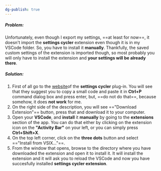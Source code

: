 ```yaml
---
dg-publish: true
---
```

##### Problem:
Unfortunately, even though I export my settings, ==at least for now==, it doesn't import the **settings cycler** extension even though it is in my VSCode folder. So, you have to install it **manually**. Thankfully, the saved custom settings of the extension is imported though, so most probably you will only have to install the extension and **your settings will be already there**.

##### Solution:
1. First of all go to the [website](https://marketplace.visualstudio.com/items?itemName=hoovercj.vscode-settings-cycler)of the **settings cycler** plug-in. You will see that they suggest you to copy a small code and paste it in **Ctrl+P** command dialog box and press enter, but, ==do not do that==, because somehow, it does **not work** for me.
2. On the right side of the description, you will see =="Download Extension"== button, press that and download it to your computer.
3. Open your **VSCode**, and **install** it **manually** by going to the **extensions** section of the app. You can do that either by clicking on the extension icon on the **"Activity Bar"** on your left, or you can simply press **Ctrl+Shift+X**.
4. On the top left corner, click on the **three dots** button and select =="Install from VSIX..."==.
5. From the window that opens, browse to the directory where you have downloaded the extension and open it to install it. It will install the extension and it will ask you to reload the VSCode and now you have succesfully installed **settings cycler extension**.

